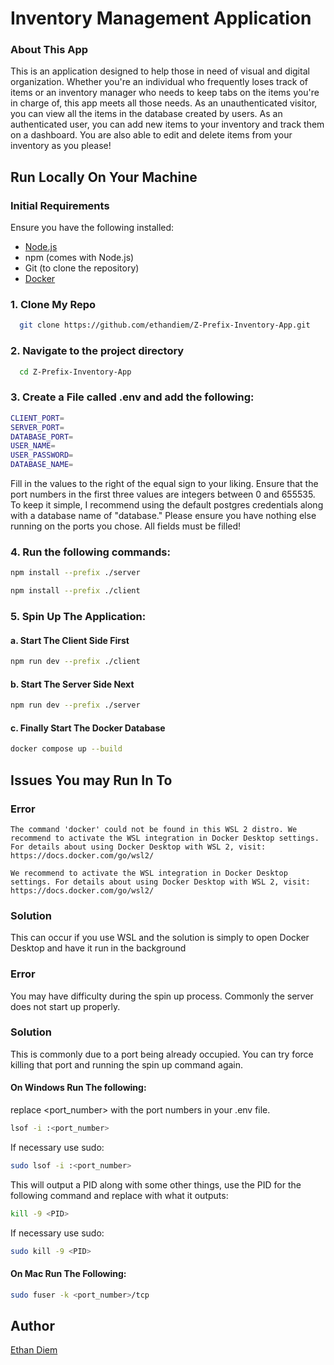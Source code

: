 # Inventory Management Application

### About This App

This is an application designed to help those in need of visual and digital organization. Whether you're an individual who frequently loses track of items or an inventory manager who needs to keep tabs on the items you're in charge of, this app meets all those needs. As an unauthenticated visitor, you can view all the items in the database created by users. As an authenticated user, you can add new items to your inventory and track them on a dashboard. You are also able to edit and delete items from your inventory as you please!

## Run Locally On Your Machine

### Initial Requirements

Ensure you have the following installed:

-   [Node.js](https://nodejs.org/)
-   npm (comes with Node.js)
-   Git (to clone the repository)
-   [Docker](https://www.docker.com/)

### 1. Clone My Repo

```sh
  git clone https://github.com/ethandiem/Z-Prefix-Inventory-App.git
```

### 2. Navigate to the project directory

```sh
  cd Z-Prefix-Inventory-App
```
### 3. Create a File called .env and add the following:

```sh
CLIENT_PORT=
SERVER_PORT=
DATABASE_PORT=
USER_NAME=
USER_PASSWORD=
DATABASE_NAME=
```

Fill in the values to the right of the equal sign to your liking. Ensure that the port numbers in the first three values are integers between 0 and 655535. To keep it simple, I recommend using the default postgres credentials along with a database name of "database." Please ensure you have nothing else running on the ports you chose. All fields must be filled!

### 4. Run the following commands:

```sh
npm install --prefix ./server
```

```sh
npm install --prefix ./client
```

### 5. Spin Up The Application:

#### a. Start The Client Side First

```sh
npm run dev --prefix ./client
```

#### b. Start The Server Side Next

```sh
npm run dev --prefix ./server
```

#### c. Finally Start The Docker Database

```sh
docker compose up --build
```

## Issues You may Run In To

### Error

`The command 'docker' could not be found in this WSL 2 distro. We recommend to activate the WSL integration in Docker Desktop settings. For details about using Docker Desktop with WSL 2, visit: https://docs.docker.com/go/wsl2/`

`We recommend to activate the WSL integration in Docker Desktop settings. For details about using Docker Desktop with WSL 2, visit: https://docs.docker.com/go/wsl2/`

### Solution

This can occur if you use WSL and the solution is simply to open Docker Desktop and have it run in the background

### Error

You may have difficulty during the spin up process. Commonly the server does not start up properly.

### Solution

This is commonly due to a port being already occupied. You can try force killing that port and running the spin up command again.

#### On Windows Run The following:

replace <port_number> with the port numbers in your .env file.

```sh
lsof -i :<port_number>
```

If necessary use sudo:

```sh
sudo lsof -i :<port_number>
```

This will output a PID along with some other things, use the PID for the following command and replace <PID> with what it outputs:

```sh
kill -9 <PID>
```

If necessary use sudo:

```sh
sudo kill -9 <PID>
```

#### On Mac Run The Following:

```sh
sudo fuser -k <port_number>/tcp
```

## Author

[Ethan Diem](https://github.com/ethandiem)